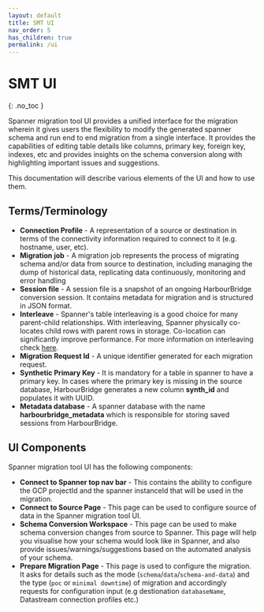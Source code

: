 ```yaml
---
layout: default
title: SMT UI
nav_order: 5
has_children: true
permalink: /ui
---
```


# SMT UI
{: .no_toc }

Spanner migration tool UI provides a unified interface for the migration wherein it gives users
the flexibility to modify the generated spanner schema and run end to end migration from
a single interface. It provides the capabilities of editing table details like columns,
primary key, foreign key, indexes, etc and provides insights on the schema conversion
along with highlighting important issues and suggestions.

This documentation will describe various elements of the UI and how to use them.

## Terms/Terminology

- **Connection Profile** - A representation of a source or destination in terms of the connectivity information required to connect to it (e.g. hostname, user, etc).
- **Migration job** - A migration job represents the process of migrating schema and/or data from source to destination, including managing the dump of historical data, replicating data continuously, monitoring and error handling
- **Session file** - A session file is a snapshot of an ongoing HarbourBridge conversion session. It contains metadata for migration and is structured in JSON format.
- **Interleave** - Spanner's table interleaving is a good choice for many parent-child relationships. With interleaving, Spanner physically co-locates child rows with parent rows in storage. Co-location can significantly improve performance. For more information on interleaving check [here](https://cloud.google.com/spanner/docs/schema-and-data-model#parent-child).
- **Migration Request Id** - A unique identifier generated for each migration request.
- **Synthetic Primary Key** - It is mandatory for a table in spanner to have a primary key. In cases where the primary key is missing in the source database, HarbourBridge generates a new column **synth_id** and populates it with UUID.
- **Metadata database** - A spanner database with the name **harbourbridge_metadata** which is responsible for storing saved sessions from HarbourBridge.

## UI Components

Spanner migration tool UI has the following components:

- **Connect to Spanner top nav bar** - This contains the ability to configure the GCP projectId and the spanner instanceId that will be used in the migration.
- **Connect to Source Page** - This page can be used to configure source of data in the Spanner migration tool UI.
- **Schema Conversion Workspace** - This page can be used to make schema conversion changes from source to Spanner. This page will help you visualise how your schema would look like in Spanner, and also provide issues/warnings/suggestions based on the automated analysis of your schema.
- **Prepare Migration Page** - This page is used to configure the migration. It asks for details such as the mode (`schema`/`data`/`schema-and-data`) and the type (`poc` or `minimal downtime`) of migration and accordingly requests for configuration input (e.g destionation `databaseName`, Datastream connection profiles etc.)
